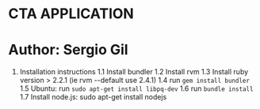 # CTA APPLICATION
# Author: Sergio Gil

1. Installation instructions
	1.1 Install bundler
	1.2 Install rvm
	1.3 Install ruby version > 2.2.1 (ie rvm --default use 2.4.1)
	1.4 run `gem install bundler`
	1.5 Ubuntu: run `sudo apt-get install libpq-dev`
	1.6 run `bundle install`
	1.7 Install node.js: sudo apt-get install nodejs
